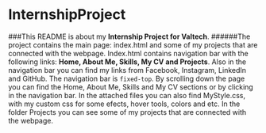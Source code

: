 # InternshipProject

###This README is about my **Internship Project for Valtech**. 
######The project contains the main page: index.html and some of my projects that are connected with the webpage.
Index.html contains navigation bar with the following links: **Home, About Me, Skills, My CV and Projects**. Also in the navigation bar you can find my links from Facebook, Instagram, LinkedIn and GitHub.
The navigation bar is `fixed-top`. By scrolling down the page you can find the Home, About Me, Skills and My CV sections or by clicking in the navigation bar.
In the attached files you can also find MyStyle.css, with my custom css for some efects, hover tools, colors and etc. In the folder Projects you can see some of my projects that are connected with the webpage. 
